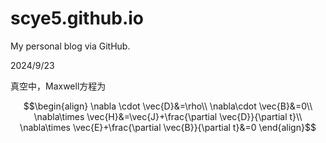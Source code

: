 # scye5.github.io

My personal blog via GitHub.

2024/9/23

真空中，Maxwell方程为

$$\begin{align}
    \nabla \cdot \vec{D}&=\rho\\
    \nabla\cdot \vec{B}&=0\\
    \nabla\times \vec{H}&=\vec{J}+\frac{\partial \vec{D}}{\partial t}\\
    \nabla\times \vec{E}+\frac{\partial \vec{B}}{\partial t}&=0
\end{align}$$
